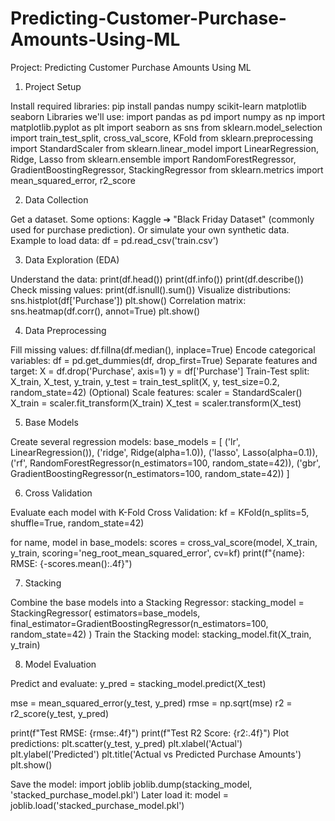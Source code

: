 # Predicting-Customer-Purchase-Amounts-Using-ML

Project: Predicting Customer Purchase Amounts Using ML

1. Project Setup

Install required libraries:
pip install pandas numpy scikit-learn matplotlib seaborn
Libraries we'll use:
import pandas as pd
import numpy as np
import matplotlib.pyplot as plt
import seaborn as sns
from sklearn.model_selection import train_test_split, cross_val_score, KFold
from sklearn.preprocessing import StandardScaler
from sklearn.linear_model import LinearRegression, Ridge, Lasso
from sklearn.ensemble import RandomForestRegressor, GradientBoostingRegressor, StackingRegressor
from sklearn.metrics import mean_squared_error, r2_score

2. Data Collection

Get a dataset. Some options:
Kaggle ➔ "Black Friday Dataset" (commonly used for purchase prediction).
Or simulate your own synthetic data.
Example to load data:
df = pd.read_csv('train.csv')

3. Data Exploration (EDA)

Understand the data:
print(df.head())
print(df.info())
print(df.describe())
Check missing values:
print(df.isnull().sum())
Visualize distributions:
sns.histplot(df['Purchase'])
plt.show()
Correlation matrix:
sns.heatmap(df.corr(), annot=True)
plt.show()

4. Data Preprocessing

Fill missing values:
df.fillna(df.median(), inplace=True)
Encode categorical variables:
df = pd.get_dummies(df, drop_first=True)
Separate features and target:
X = df.drop('Purchase', axis=1)
y = df['Purchase']
Train-Test split:
X_train, X_test, y_train, y_test = train_test_split(X, y, test_size=0.2, random_state=42)
(Optional) Scale features:
scaler = StandardScaler()
X_train = scaler.fit_transform(X_train)
X_test = scaler.transform(X_test)

5. Base Models

Create several regression models:
base_models = [
    ('lr', LinearRegression()),
    ('ridge', Ridge(alpha=1.0)),
    ('lasso', Lasso(alpha=0.1)),
    ('rf', RandomForestRegressor(n_estimators=100, random_state=42)),
    ('gbr', GradientBoostingRegressor(n_estimators=100, random_state=42))
]

6. Cross Validation

Evaluate each model with K-Fold Cross Validation:
kf = KFold(n_splits=5, shuffle=True, random_state=42)

for name, model in base_models:
    scores = cross_val_score(model, X_train, y_train, scoring='neg_root_mean_squared_error', cv=kf)
    print(f"{name}: RMSE: {-scores.mean():.4f}")
    
7. Stacking

Combine the base models into a Stacking Regressor:
stacking_model = StackingRegressor(
    estimators=base_models,
    final_estimator=GradientBoostingRegressor(n_estimators=100, random_state=42)
)
Train the Stacking model:
stacking_model.fit(X_train, y_train)

8. Model Evaluation

Predict and evaluate:
y_pred = stacking_model.predict(X_test)

mse = mean_squared_error(y_test, y_pred)
rmse = np.sqrt(mse)
r2 = r2_score(y_test, y_pred)

print(f"Test RMSE: {rmse:.4f}")
print(f"Test R2 Score: {r2:.4f}")
Plot predictions:
plt.scatter(y_test, y_pred)
plt.xlabel('Actual')
plt.ylabel('Predicted')
plt.title('Actual vs Predicted Purchase Amounts')
plt.show()

Save the model:
import joblib
joblib.dump(stacking_model, 'stacked_purchase_model.pkl')
Later load it:
model = joblib.load('stacked_purchase_model.pkl')
